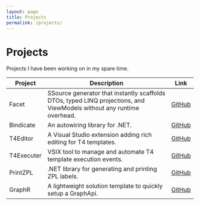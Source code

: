 ```yaml
---
layout: page
title: Projects
permalink: /projects/
---
```


# Projects

Projects I have been working on in my spare time.

| Project     | Description                                                      | Link                                             |
|-------------|------------------------------------------------------------------|--------------------------------------------------|
| Facet       | SSource generator that instantly scaffolds DTOs, typed LINQ projections, and ViewModels without any runtime overhead. | [GitHub](https://github.com/Tim-Maes/Facet)      |
| Bindicate   | An autowiring library for .NET.  | [GitHub](https://github.com/Tim-Maes/Bindicate)  |
| T4Editor    | A Visual Studio extension adding rich editing for T4 templates.  | [GitHub](https://github.com/Tim-Maes/T4Editor)   |
| T4Executer  | VSIX tool to manage and automate T4 template execution events.   | [GitHub](https://github.com/Tim-Maes/T4Executer) |
| PrintZPL    | .NET library for generating and printing ZPL labels. | [GitHub](https://github.com/Tim-Maes/PrintZPL)   |
| GraphR      | A lightweight solution template to quickly setup a GraphApi. | [GitHub](https://github.com/Tim-Maes/GraphR)     |
